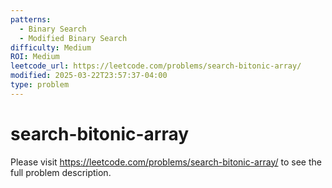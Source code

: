 ```yaml
---
patterns:
  - Binary Search
  - Modified Binary Search
difficulty: Medium
ROI: Medium
leetcode_url: https://leetcode.com/problems/search-bitonic-array/
modified: 2025-03-22T23:57:37-04:00
type: problem
---
```


# search-bitonic-array

Please visit https://leetcode.com/problems/search-bitonic-array/ to see the full problem description.
